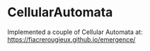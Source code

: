 # CellularAutomata
 
Implemented a couple of Cellular Automata at:
https://fiacrerougieux.github.io/emergence/
